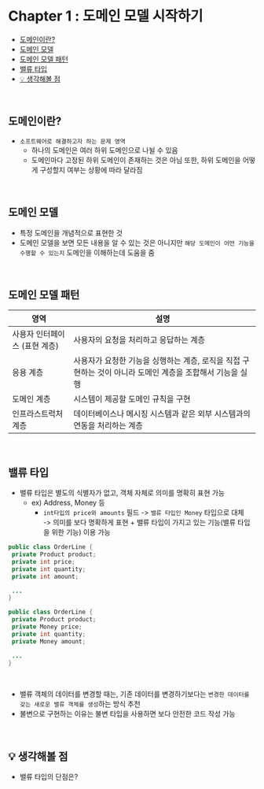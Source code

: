 # Chapter 1 : 도메인 모델 시작하기

- [도메인이란?](#도메인이란?)
- [도메인 모델](#도메인-모델)
- [도메인 모델 패턴](#도메인-모델-패턴)
- [밸류 타입](#밸류-타입)
- [💡 생각해볼 점](#-생각해볼-점) 

<br/>

## 도메인이란?
- `소프트웨어로 해결하고자 하는 문제 영역`
  - 하나의 도메인은 여러 하위 도메인으로 나뉠 수 있음
  - 도메인마다 고정된 하위 도메인이 존재하는 것은 아님 또한, 하위 도메인을 어떻게 구성할지 여부는 상황에 따라 달라짐

<br/>

## 도메인 모델
- 특정 도메인을 개념적으로 표현한 것
- 도메인 모델을 보면 모든 내용을 알 수 있는 것은 아니지만 `해당 도메인이 어떤 기능을 수행할 수 있는지` 도메인을 이해하는데 도움을 줌

<br/>

## 도메인 모델 패턴

|영역|설명|
|------|---|
|사용자 인터페이스 (표현 계층)|사용자의 요청을 처리하고 응답하는 계층|
|응용 계층|사용자가 요청한 기능을 싱행하는 계층, 로직을 직접 구현하는 것이 아니라 도메인 계층을 조합해서 기능을 실행|
|도메인 계층|	시스템이 제공할 도메인 규칙을 구현|
|인프라스트럭처 계층|	데이터베이스나 메시징 시스템과 같은 외부 시스템과의 연동을 처리하는 계층|

<br/>

## 밸류 타입 
- 밸류 타입은 별도의 식별자가 없고, 객체 자체로 의미를 명확히 표현 가능
  - ex) Address, Money 등
    - `int타입의 price와 amounts` 필드 -> `밸류 타입인 Money` 타입으로 대체    
      -> 의미를 보다 명확하게 표현 + 밸류 타입이 가지고 있는 기능(밸류 타입을 위한 기능) 이용 가능

```java
public class OrderLine {
 private Product product;
 private int price;
 private int quantity;
 private int amount;

 ...
}
```

```java
public class OrderLine {
 private Product product;
 private Money price;
 private int quantity;
 private Money amount;

 ...
}
```

<br/>

- 밸류 객체의 데이터를 변경할 때는, 기존 데이터를 변경하기보다는 `변경한 데이터를 갖는 새로운 밸류 객체를 생성`하는 방식 추천
- 불변으로 구현하는 이유는 불변 타입을 사용하면 보다 안전한 코드 작성 가능

<br/>

## 💡 생각해볼 점
- 밸류 타입의 단점은?

<br/>
